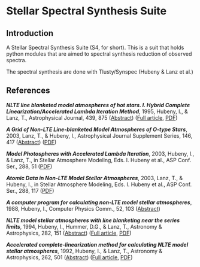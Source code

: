Stellar Spectral Synthesis Suite 
================================

Introduction
------------

A Stellar Spectral Synthesis Suite (S4, for short). This is a suit that holds python modules that are aimed to spectral synthesis reduction of observed spectra.

The spectral synthesis are done with Tlusty/Synspec (Hubeny & Lanz et al.)


References
----------
***NLTE line blanketed model atmospheres of hot stars. I. Hybrid Complete Linearization/Accelerated Lambda Iteration Method***, 1995, Hubeny, I., & Lanz, T., Astrophysical Journal, 439, 875 ([Abstract](http://adsabs.harvard.edu/cgi-bin/nph-bib_query?1995ApJ...439..875H&db_key=AST)) ([Full article](http://adsabs.harvard.edu/cgi-bin/nph-article_query?1995ApJ...439..875H&db_key=AST), [PDF](http://nova.astro.umd.edu/Tlusty2002/pdf/1995ApJ...439..875H.pdf)) 

***A Grid of Non-LTE Line-blanketed Model Atmospheres of O-type Stars***, 2003, Lanz, T., & Hubeny, I., Astrophysical Journal Supplement Series, 146, 417 ([Abstract](http://adsabs.harvard.edu/cgi-bin/nph-bib_query?2003ApJS..146..417L&db_key=AST)) ([PDF](http://nova.astro.umd.edu/Tlusty2002/pdf/2003ApJS146.pdf)) 

***Model Photospheres with Accelerated Lambda Iteration***, 2003, Hubeny, I., & Lanz, T., in Stellar Atmosphere Modeling, Eds. I. Hubeny et al., ASP Conf. Ser., 288, 51 ([PDF](http://nova.astro.umd.edu/Tlusty2002/pdf/atmos02_hubeny.pdf)) 

***Atomic Data in Non-LTE Model Stellar Atmospheres***, 2003, Lanz, T., & Hubeny, I., in Stellar Atmosphere Modeling, Eds. I. Hubeny et al., ASP Conf. Ser., 288, 117 ([PDF](http://nova.astro.umd.edu/Tlusty2002/pdf/atmos02_lanz.pdf)) 

***A computer program for calculating non-LTE model stellar atmospheres***, 1988, Hubeny, I., Computer Physics Comm., 52, 103 ([Abstract](http://adsabs.harvard.edu/cgi-bin/nph-bib_query?1988CoPhC..52..103H&db_key=AST)) 

***NLTE model stellar atmospheres with line blanketing near the series limits***, 1994, Hubeny, I., Hummer, D.G., & Lanz, T., Astronomy & Astrophysics, 282, 151 ([Abstract](http://adsabs.harvard.edu/cgi-bin/nph-bib_query?1994A&A...282..151H&db_key=AST)) ([Full article](http://adsabs.harvard.edu/cgi-bin/nph-article_query?1994A&A...282..151H&db_key=AST), [PDF](http://nova.astro.umd.edu/Tlusty2002/pdf/1994A+A...282..151H.pdf)) 

***Accelerated complete-linearization method for calculating NLTE model stellar atmospheres***, 1992, Hubeny, I., & Lanz, T., Astronomy & Astrophysics, 262, 501 ([Abstract](http://adsabs.harvard.edu/cgi-bin/nph-bib_query?1992A&A...262..501H&db_key=AST)) ([Full article](http://adsabs.harvard.edu/cgi-bin/nph-article_query?1992A&A...262..501H&db_key=AST), [PDF](http://nova.astro.umd.edu/Tlusty2002/pdf/1992A+A...262..501H.pdf))
